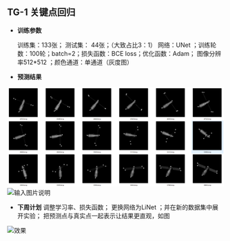 ﻿## TG-1 关键点回归

 - **训练参数**

   训练集：133张；   测试集： 44张；（大致占比3：1）   网络：UNet ；训练轮数：100轮；batch=2；损失函数：BCE loss；优化函数：Adam； 图像分辨率512*512 ；颜色通道：单通道（灰度图） 

 - **预测结果**

![输入图片说明](/2024/2024.10.8/imgs/imgs2024-10-07jMo3AcHjUYl1W6HA.png)
![输入图片说明](/2024-10-08/imgs/s6Wa3Jqqu1oI3BYw.png)
 - **下周计划**
调整学习率、损失函数； 更换网络为LiNet ；并在新的数据集中展开实验； 把预测点与真实点一起表示让结果更直观，如图
 
![效果](/imgs/2024-10-07/P8zGnrOrfuZ7Y9u2.png)
